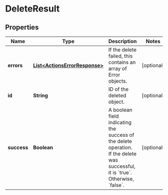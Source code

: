 

# DeleteResult


## Properties

| Name | Type | Description | Notes |
|------------ | ------------- | ------------- | -------------|
|**errors** | [**List&lt;ActionsErrorResponse&gt;**](ActionsErrorResponse.md) | If the delete failed, this contains an array of Error objects.  |  [optional] |
|**id** | **String** | ID of the deleted object.  |  [optional] |
|**success** | **Boolean** | A boolean field indicating the success of the delete operation. If the delete was successful, it is &#x60;true&#x60;. Otherwise, &#x60;false&#x60;.  |  [optional] |



